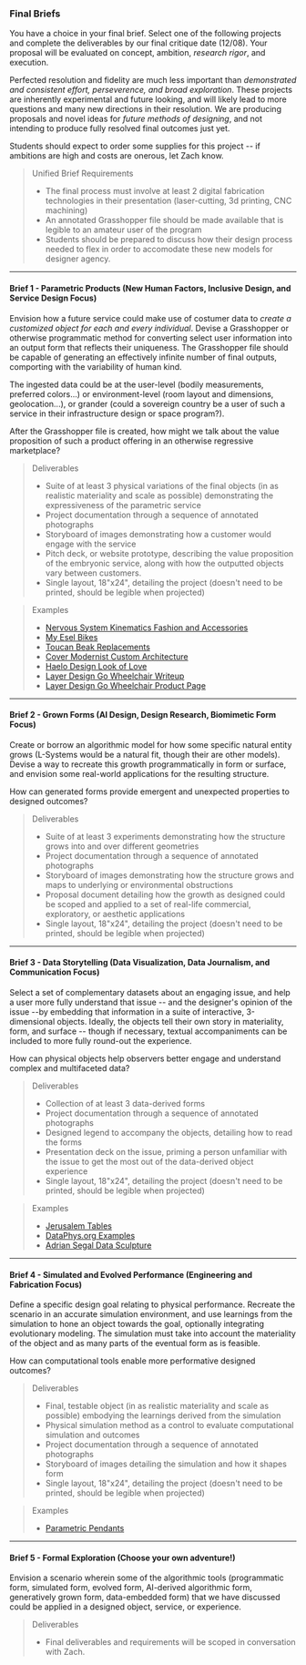  ### Final Briefs

You have a choice in your final brief. Select one of the following projects and complete the deliverables by our final critique date (12/08). Your proposal will be evaluated on concept, ambition, *research rigor*, and execution.

Perfected resolution and fidelity are much less important than *demonstrated and consistent effort, perseverence, and broad exploration*. These projects are inherently experimental and future looking, and will likely lead to more questions and many new directions in their  resolution. We are producing proposals and novel ideas for *future methods of designing*, and not intending to produce fully resolved final outcomes just yet. 

Students should expect to order some supplies for this project -- if ambitions are high and costs are onerous, let Zach know.

> Unified Brief Requirements
> - The final process must involve at least 2 digital fabrication technologies in their presentation (laser-cutting, 3d printing, CNC machining)
> - An annotated Grasshopper file should be made available that is legible to an amateur user of the program
> - Students should be prepared to discuss how their design process needed to flex in order to accomodate these new models for designer agency.
-----

#### Brief 1 - Parametric Products (New Human Factors, Inclusive Design, and Service Design Focus)

Envision how a future service could make use of costumer data to *create a customized object for each and every individual*. Devise a Grasshopper or otherwise programmatic method for converting select user information into an output form that reflects their uniqueness. The Grasshopper file should be capable of generating an effectively infinite number of final outputs, comporting with the variability of human kind.

The ingested data could be at the user-level (bodily measurements, preferred colors...) or environment-level (room layout and dimensions, geolocation...), or grander (could a sovereign country be a user of such a service in their infrastructure design or space program?).

After the Grasshopper file is created, how might we talk about the value proposition of such a product offering in an otherwise regressive marketplace?

> Deliverables
>- Suite of at least 3 physical variations of the final objects (in as realistic materiality and scale as possible) demonstrating the expressiveness of the parametric service
>- Project documentation through a sequence of annotated photographs 
>- Storyboard of images demonstrating how a customer would engage with the service
>- Pitch deck, or website prototype, describing the value proposition of the embryonic service, along with how the outputted objects vary between customers.
>- Single layout, 18"x24", detailing the project (doesn't need to be printed, should be legible when projected)

> Examples
>- [Nervous System Kinematics Fashion and Accessories](https://n-e-r-v-o-u-s.com/kinematics/)
>- [My Esel Bikes](https://www.my-esel.com/my-esel-fahrrad/konfigurator/)
>- [Toucan Beak Replacements](https://3dprint.com/115060/grecia-toucan-3d-printed-beak/)
>- [Cover Modernist Custom Architecture](https://cover.build/)
>- [Haelo Design Look of Love](http://www.haelodesign.com/manifesting-the-look-of-love/)
>- [Layer Design Go Wheelchair Writeup](http://www.core77.com/posts/53505/Finally-A-Chair-That-Might-Actually-Change-Lives)
>- [Layer Design Go Wheelchair Product Page](http://layerdesign.com/projects/go/)

-----

#### Brief 2 - Grown Forms (AI Design, Design Research, Biomimetic Form Focus)
Create or borrow an algorithmic model for how some specific natural entity grows (L-Systems would be a natural fit, though their are other models). Devise a way to recreate this growth programmatically in form or surface, and envision some real-world applications for the resulting structure.

How can generated forms provide emergent and unexpected properties to designed outcomes?

> Deliverables
>- Suite of at least 3 experiments demonstrating how the structure grows into and over different geometries 
>- Project documentation through a sequence of annotated photographs 
>- Storyboard of images demonstrating how the structure grows and maps to underlying or environmental obstructions
>- Proposal document detailing how the growth as designed could be scoped and applied to a set of real-life commercial, exploratory, or aesthetic applications
>- Single layout, 18"x24", detailing the project (doesn't need to be printed, should be legible when projected)

-----

#### Brief 3 - Data Storytelling (Data Visualization, Data Journalism, and Communication Focus)
Select a set of complementary datasets about an engaging issue, and help a user more fully understand that issue -- and the designer's opinion of the issue --by embedding that information in a suite of interactive, 3-dimensional objects. Ideally, the objects tell their own story in materiality, form, and surface -- though if necessary, textual accompaniments can be included to more fully round-out the experience.

How can physical objects help observers better engage and understand complex and multifaceted data?

> Deliverables
>- Collection of at least 3 data-derived forms
>- Project documentation through a sequence of annotated photographs 
>- Designed legend to accompany the objects, detailing how to read the forms
>- Presentation deck on the issue, priming a person unfamiliar with the issue to get the most out of the data-derived object experience
>- Single layout, 18"x24", detailing the project (doesn't need to be printed, should be legible when projected)

> Examples
>- [Jerusalem Tables](http://www.core77.com/projects/39363/Jerusalem-Tables)
>- [DataPhys.org Examples](http://dataphys.org/list/)
>- [Adrian Segal Data Sculpture](https://www.adriensegal.com/)


-----

#### Brief 4 - Simulated and Evolved Performance (Engineering and Fabrication Focus)
Define a specific design goal relating to physical performance. Recreate the scenario in an accurate simulation environment, and use learnings from the simulation to hone an object towards the goal, optionally integrating evolutionary modeling. The simulation must take into account the materiality of the object and as many parts of the eventual form as is feasible. 

How can computational tools enable more performative designed outcomes? 

> Deliverables
>- Final, testable object (in as realistic materiality and scale as possible) embodying the learnings derived from the simulation
>- Physical simulation method as a control to evaluate computational simulation and outcomes
>- Project documentation through a sequence of annotated photographs 
>- Storyboard of images detailing the simulation and how it shapes form
>- Single layout, 18"x24", detailing the project (doesn't need to be printed, should be legible when projected)


> Examples
>- [Parametric Pendants](http://www.core77.com/posts/27583/In-the-Details-Parametric-Pendants-That-Hit-the-Sweet-Spot-Between-Handcraft-and-the-Machine-Made)
-----

#### Brief 5 - Formal Exploration (Choose your own adventure!)
Envision a scenario wherein some of the algorithmic tools (programmatic form, simulated form, evolved form, AI-derived algorithmic form, generatively grown form, data-embedded form) that we have discussed could be applied in a designed object, service, or experience.

> Deliverables
>- Final deliverables and requirements will be scoped in conversation with Zach.
 
